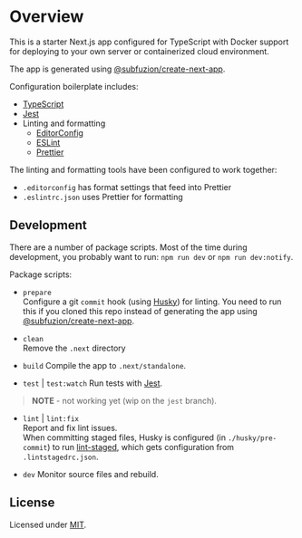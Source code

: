 # Overview

This is a starter Next.js app configured for TypeScript with Docker support
for deploying to your own server or containerized cloud environment.

The app is generated using [@subfuzion/create-next-app].

Configuration boilerplate includes:

-   [TypeScript]
-   [Jest]
-   Linting and formatting
    -   [EditorConfig]
    -   [ESLint]
    -   [Prettier]

The linting and formatting tools have been configured to work together:

-   `.editorconfig` has format settings that feed into Prettier
-   `.eslintrc.json` uses Prettier for formatting

## Development

There are a number of package scripts. Most of the time during development,
you probably want to run: `npm run dev` or `npm run dev:notify`.

Package scripts:

-   `prepare`  
    Configure a git `commit` hook (using [Husky])
    for linting. You need to run this if you cloned this repo instead of
    generating the app using [@subfuzion/create-next-app].

-   `clean`  
    Remove the `.next` directory

-   `build`
    Compile the app to `.next/standalone`.

-   `test` | `test:watch`
    Run tests with [Jest].
    
> **NOTE** - not working yet (wip on the `jest` branch).

-   `lint` | `lint:fix`  
    Report and fix lint issues.  
    When committing staged files, Husky is configured (in `./husky/pre-commit`)
    to run [lint-staged], which gets configuration from `.lintstagedrc.json`.

-   `dev`
    Monitor source files and rebuild.

## License

Licensed under [MIT].

[@subfuzion/create-next-app]: https://github.com/subfuzion/create-next-app/
[EditorConfig]: https://editorconfig.org/
[ESLint]: https://eslint.org/
[Husky]: https://typicode.github.io/husky/
[Jest]: https://jestjs.io/
[lint-staged]: https://github.com/okonet/lint-staged/
[MIT]: ./LICENSE
[Prettier]: https://prettier.io/
[TypeScript]: https://typescriptlang.org/
